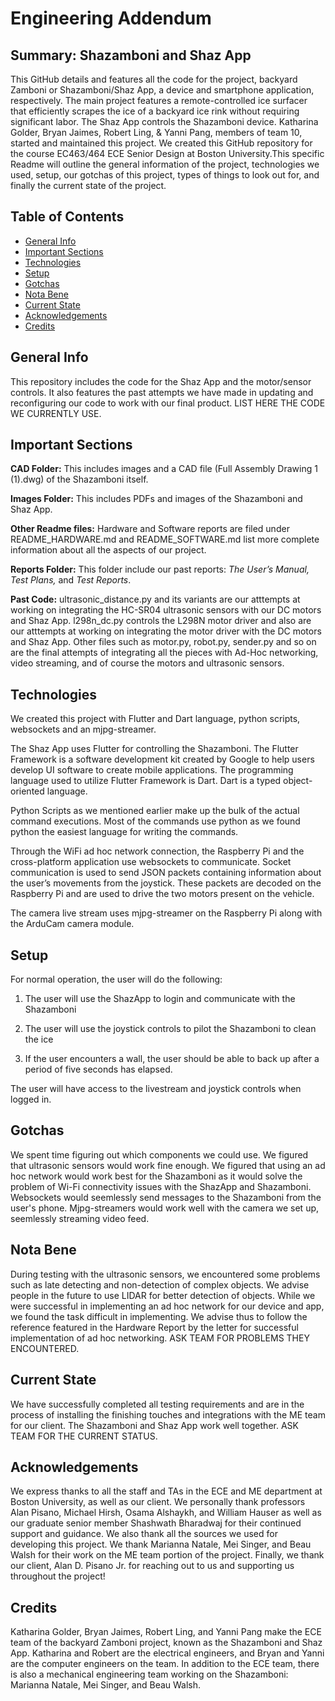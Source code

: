 # Engineering Addendum

 ## Summary: Shazamboni and Shaz App

This GitHub details and features all the code for the project, backyard Zamboni or Shazamboni/Shaz App, a device and smartphone application, respectively. The main project features a remote-controlled ice surfacer that efficiently scrapes the ice of a backyard ice rink without requiring significant labor. The Shaz App controls the Shazamboni device. Katharina Golder, Bryan Jaimes, Robert Ling, & Yanni Pang, members of team 10, started and maintained this project. We created this GitHub repository for the course EC463/464 ECE Senior Design at Boston University.This specific Readme will outline the general information of the project, technologies we used, setup, our gotchas of this project,  types of things to look out for, and finally the current state of the project. 

## Table of Contents
* [General Info](#general-info)
* [Important Sections](#important-sections)
* [Technologies](#technologies)
* [Setup](#setup)
* [Gotchas](#gotchas)
* [Nota Bene](#nota-bene)
* [Current State](#current-state)
* [Acknowledgements](#acknowledgements)
* [Credits](#credits)
## General Info

This repository includes the code for the Shaz App and the motor/sensor controls. It also features the past attempts we have made in updating and reconfiguring our code to work with our final product. LIST HERE THE CODE WE CURRENTLY USE.

## Important Sections

**CAD Folder:** This includes images and a CAD file (Full Assembly Drawing 1 (1).dwg) of the Shazamboni itself.

**Images Folder:** This includes PDFs and images of the Shazamboni and Shaz App.

**Other Readme files:** Hardware and Software reports are filed under README_HARDWARE.md and README_SOFTWARE.md list more complete information about all the aspects of our project.

**Reports Folder:** This folder include our past reports: *The User’s Manual,*  *Test Plans,* and *Test Reports*.

**Past Code:** ultrasonic_distance.py and its variants are our atttempts at working on integrating the HC-SR04 ultrasonic sensors with our DC motors and Shaz App. l298n_dc.py controls the L298N motor driver and also are our atttempts at working on integrating the motor driver with the DC motors and Shaz App. Other files such as motor.py, robot.py, sender.py and so on are the final attempts of integrating all the pieces with Ad-Hoc networking, video streaming, and of course the motors and ultrasonic sensors.

## Technologies

We created this project with Flutter and Dart language, python scripts, websockets and an mjpg-streamer.  

The Shaz App uses Flutter for controlling the Shazamboni. The Flutter Framework is a software development kit created by Google to help users develop UI software to create mobile applications. The programming language used to utilize Flutter Framework is Dart. Dart is a typed object-oriented language. 

Python Scripts as we mentioned earlier make up the bulk of the actual command executions. Most of the commands use python as we found python the easiest language for writing the commands.

Through the WiFi ad hoc network connection, the Raspberry Pi and the cross-platform application use websockets to communicate. Socket communication is used to send JSON packets containing information about the user’s movements from the joystick. These packets are decoded on the Raspberry Pi and are used to drive the two motors present on the vehicle.

The camera live stream uses mjpg-streamer on the Raspberry Pi along with the ArduCam camera module.

## Setup

For normal operation, the user will do the following:

1. The user will use the ShazApp to login and communicate with the Shazamboni

2. The user will use the joystick controls to pilot the Shazamboni to clean the ice

3. If the user encounters a wall, the user should be able to back up after a period of five seconds has elapsed.

The user will have access to the livestream and joystick controls when logged in.

## Gotchas

We spent time figuring out which components we could use. We figured that ultrasonic sensors would work fine enough. We figured that using an ad hoc network would work best for the Shazamboni as it would solve the problem of Wi-Fi connectivity issues with the ShazApp and Shazamboni. Websockets would seemlessly send messages to the Shazamboni from the user's phone. Mjpg-streamers would work well with the camera we set up, seemlessly streaming video feed.

## Nota Bene

During testing with the ultrasonic sensors, we encountered some problems such as late detecting and non-detection of complex objects. We advise people in the future to use LIDAR for better detection of objects. While we were successful in implementing an ad hoc network for our device and app, we found the task difficult in implementing. We advise thus to follow the reference featured in the Hardware Report by the letter for successful implementation of ad hoc networking. ASK TEAM FOR PROBLEMS THEY ENCOUNTERED.

## Current State

We have successfully completed all testing requirements and are in the process of installing the finishing touches and integrations with the ME team for our client. The Shazamboni and Shaz App work well together. ASK TEAM FOR THE CURRENT STATUS.

## Acknowledgements
We express thanks to all the staff and TAs in the ECE and ME department at Boston University, as well as our client. We personally thank professors Alan Pisano, Michael Hirsh, Osama Alshaykh, and William Hauser as well as our graduate senior member Shashwath Bharadwaj for their continued support and guidance. We also thank all the sources we used for developing this project. We thank Marianna Natale, Mei Singer, and Beau Walsh for their work on the ME team portion of the project. Finally, we thank our client, Alan D. Pisano Jr. for reaching out to us and supporting us throughout the project!

## Credits
Katharina Golder, Bryan Jaimes, Robert Ling, and Yanni Pang make the ECE team of the backyard Zamboni project, known as the Shazamboni and Shaz App. Katharina and Robert are the electrical engineers, and Bryan and Yanni are the computer engineers on the team. In addition to the ECE team, there is also a mechanical engineering team working on the Shazamboni: Marianna Natale, Mei Singer, and Beau Walsh.
